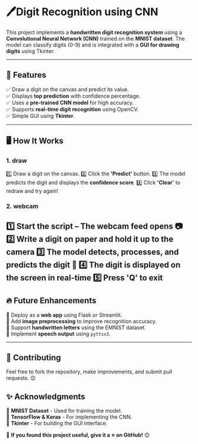 # 🖊️Digit Recognition using CNN

This project implements a **handwritten digit recognition system** using a **Convolutional Neural Network (CNN)** trained on the **MNIST dataset**. The model can classify digits (0-9) and is integrated with a **GUI for drawing digits** using Tkinter.

---
## 🚀 Features
✅ Draw a digit on the canvas and predict its value.  
✅ Displays **top prediction** with confidence percentage.  
✅ Uses a **pre-trained CNN model** for high accuracy.  
✅ Supports **real-time digit recognition** using OpenCV.  
✅ Simple GUI using **Tkinter**.



---
## 🖥️ How It Works
### 1. draw
1️⃣ Draw a digit on the canvas.
2️⃣ Click the **'Predict'** button.
3️⃣ The model predicts the digit and displays the **confidence score**.
4️⃣ Click **'Clear'** to redraw and try again!
### 2. webcam
1️⃣ Start the script – The webcam feed opens 📷
2️⃣ Write a digit on paper and hold it up to the camera
3️⃣ The model detects, processes, and predicts the digit 🧠
4️⃣ The digit is displayed on the screen in real-time
5️⃣ Press 'Q' to exit
---
## 🔥 Future Enhancements
🔹 Deploy as a **web app** using Flask or Streamlit.  
🔹 Add **image preprocessing** to improve recognition accuracy.  
🔹 Support **handwritten letters** using the EMNIST dataset.  
🔹 Implement **speech output** using `pyttsx3`.

---
## 🤝 Contributing
Feel free to fork the repository, make improvements, and submit pull requests. 😊

## ✨ Acknowledgments
🔹 **MNIST Dataset** - Used for training the model.  
🔹 **TensorFlow & Keras** - For implementing the CNN.  
🔹 **Tkinter** - For building the GUI interface.  

📢 **If you found this project useful, give it a ⭐ on GitHub!** 😊

